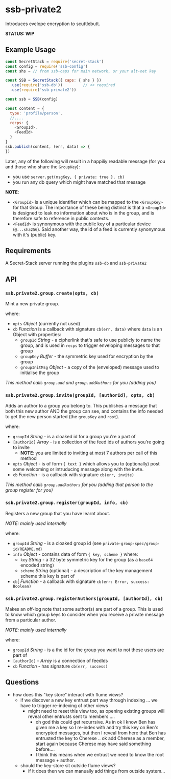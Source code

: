 # ssb-private2

Introduces evelope encryption to scuttlebutt.

**STATUS: WIP**

## Example Usage

```js
const SecretStack = require('secret-stack')
const config = require('ssb-config')
const shs = // from ssb-caps for main network, or your alt-net key

const SSB = SecretStack({ caps: { shs } })
  .use(require('ssb-db'))         // << required
  .use(require('ssb-private2'))

const ssb = SSB(config)
```


```js
const content = {
  type: 'profile/person',
  //....
  recps: {
    <GroupId>,
    <FeedId>
  }
}
ssb.publish(content, (err, data) => {
})
```

Later, any of the following will result in a happiliy readable message (for you and those who share the `GroupKey`):
- you use `server.get(msgKey, { private: true }, cb)`
- you run any db query which might have matched that message

**NOTE**:
- `<GroupId>` is a unique identifier which can be mapped to the `<GroupKey>` for that Group. The importance of these being distinct is that a `<GroupId>` is designed to leak no information about who is in the group, and is therefore safe to reference in public contexts.
- `<FeedId>` is synonymous with the public key of a particular device (`@...sha256`). Said another way, the id of a feed is currently synonymous with it's (public) key.

## Requirements

A Secret-Stack server running the plugins `ssb-db` and `ssb-private2`

## API

### `ssb.private2.group.create(opts, cb)`

Mint a new private group.

where:
- `opts` *Object* (currently not used)
- `cb` *Function* is a callback with signature `cb(err, data)` where `data` is an Object with properties:
  - `groupId` *String* - a cipherlink that's safe to use publicly to name the group, and is used in `recps` to trigger enveloping messages to that group
  - `groupKey` *Buffer*  - the symmetric key used for encryption by the group
  - `groupInitMsg` *Object* - a copy of the  (enveloped) message used to initialise the group

_This method calls `group.add` and `group.addAuthors` for you (adding you)_


### `ssb.private2.group.invite(groupId, [authorId], opts, cb)`

Adds an author to a group you belong to.
This publishes a message that both this new author AND the group can see, and contains the info
needed to get the new person started (the `groupKey` and `root`).

where:
- `groupId` *String* - is a cloaked id for a group you're a part of
- `[authorId]` *Array* - is a collection of the feed ids of authors you're going to invite
    - **NOTE**: you are limited to inviting at most 7 authors per call of this method
- `opts` *Object* - is of form `{ text }` which allows you to (optionally) post some welcoming or intruducing message along with the invte.
- `cb` *Function* - is a callback with signature `cb(err, invite)`

_This method calls `group.addAuthors` for you (adding that person to the group register for you)_


### `ssb.private2.group.register(groupId, info, cb)`

Registers a new group that you have learnt about.

_NOTE: mainly used internally_

where:
- `groupId` *String* - is a cloaked group id (see `private-group-spec/group-id/README.md`)
- `info` *Object* - contains data of form `{ key, scheme }` where:
  - `key` *String* - a 32 byte symmetric key for the group (as a `base64` encoded string)
  - `scheme` *String* (optional) - a description of the key management scheme this key is part of
- `cb`[ *Function* - a callback with signature `cb(err: Error, success: Boolean)`



### `ssb.private2.group.registerAuthors(groupId, [authorId], cb)`

Makes an off-log note that some author(s) are part of a group.
This is used to know which group keys to consider when you receive a private message from a particular author.

_NOTE: mainly used internally_

where:
- `groupId` *String* - is a the id for the group you want to not these users are part of
- `[authorId]` - *Array* is a connection of feedIds
- `cb` *Function* - has signature `cb(err, success)`


## Questions

- how does this "key store" interact with flume views?
  - if we discover a new key entrust part way through indexing ... we have to trigger re-indexing of other views
    - might need to reset this view too, as opening existing groups will reveal other entrusts sent to members ....
      - oh god this could get recurrsive. As in ok I know Ben has given me a key so I re-index with and try this key on Ben's encrypted messages, but then I reveal from here that Ben has entrusted the key to Cherese .. ok add Cherese as a member, start again because Cherese may have said something before....
      - I think this means when we entrust we need to know the root message + author.
  - should the key-store sit outside flume views?
    - if it does then we can manually add things from outside system...
